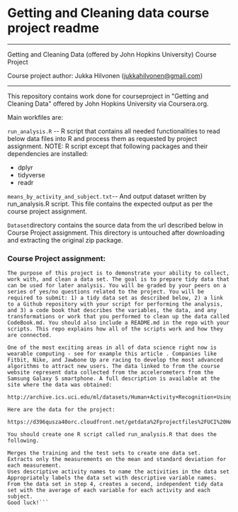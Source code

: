 # Getting and Cleaning data course project readme

___
Getting and Cleaning Data (offered by John Hopkins University)
Course Project

Course project author:
Jukka Hilvonen (jukkahilvonen@gmail.com)
___

This repository contains work done for courseproject in "Getting and Cleaning Data" offered by John Hopkins University via Coursera.org. 

Main workfiles are:

`run_analysis.R` -- R script that contains all needed functionalities to read below data files into R and process them as requested by project assignment. NOTE: R script except that following packages and their dependencies are installed:
* dplyr
* tidyverse
* readr

`means_by_activity_and_subject.txt`-- And output dataset written by run_analysis.R script. This file contains the expected output as per the course project assignment.

`Dataset`directory contains the source data from the url described below in Course Project assignment. This directory is untouched after downloading and extracting the original zip package.
	

### Course Project assignment:

```Getting and Cleaning Data Course Projectless 
The purpose of this project is to demonstrate your ability to collect, work with, and clean a data set. The goal is to prepare tidy data that can be used for later analysis. You will be graded by your peers on a series of yes/no questions related to the project. You will be required to submit: 1) a tidy data set as described below, 2) a link to a Github repository with your script for performing the analysis, and 3) a code book that describes the variables, the data, and any transformations or work that you performed to clean up the data called CodeBook.md. You should also include a README.md in the repo with your scripts. This repo explains how all of the scripts work and how they are connected.

One of the most exciting areas in all of data science right now is wearable computing - see for example this article . Companies like Fitbit, Nike, and Jawbone Up are racing to develop the most advanced algorithms to attract new users. The data linked to from the course website represent data collected from the accelerometers from the Samsung Galaxy S smartphone. A full description is available at the site where the data was obtained:

http://archive.ics.uci.edu/ml/datasets/Human+Activity+Recognition+Using+Smartphones

Here are the data for the project:

https://d396qusza40orc.cloudfront.net/getdata%2Fprojectfiles%2FUCI%20HAR%20Dataset.zip

You should create one R script called run_analysis.R that does the following.

Merges the training and the test sets to create one data set.
Extracts only the measurements on the mean and standard deviation for each measurement.
Uses descriptive activity names to name the activities in the data set
Appropriately labels the data set with descriptive variable names.
From the data set in step 4, creates a second, independent tidy data set with the average of each variable for each activity and each subject.
Good luck!```
